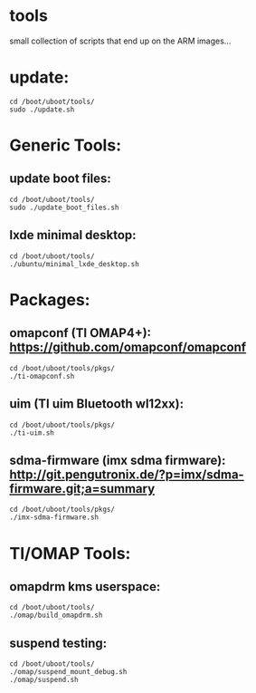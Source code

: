 tools
=====
small collection of scripts that end up on the ARM images...

update:
=====
	cd /boot/uboot/tools/
	sudo ./update.sh

Generic Tools:
==============

update boot files:
------------------
	cd /boot/uboot/tools/
	sudo ./update_boot_files.sh

lxde minimal desktop:
---------------------
	cd /boot/uboot/tools/
	./ubuntu/minimal_lxde_desktop.sh

Packages:
==============

omapconf (TI OMAP4+): https://github.com/omapconf/omapconf
---------------------
	cd /boot/uboot/tools/pkgs/
	./ti-omapconf.sh

uim (TI uim Bluetooth wl12xx):
---------------------
	cd /boot/uboot/tools/pkgs/
	./ti-uim.sh

sdma-firmware (imx sdma firmware): http://git.pengutronix.de/?p=imx/sdma-firmware.git;a=summary
---------------------
	cd /boot/uboot/tools/pkgs/
	./imx-sdma-firmware.sh

TI/OMAP Tools:
==============

omapdrm kms userspace:
---------------------
	cd /boot/uboot/tools/
	./omap/build_omapdrm.sh

suspend testing:
----------------
	cd /boot/uboot/tools/
	./omap/suspend_mount_debug.sh
	./omap/suspend.sh
